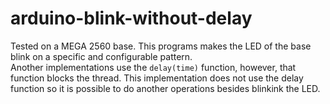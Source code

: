 # arduino-blink-without-delay
Tested on a MEGA 2560 base. This programs makes the LED of the base blink on a specific and configurable pattern.<br>
Another implementations use the `delay(time)` function, however, that function blocks the thread. This implementation does not use the delay function so it is possible to do another operations besides blinkink the LED.
